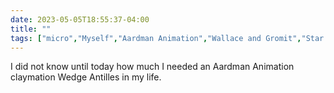 ---date: 2023-05-05T18:55:37-04:00title: ""tags: ["micro","Myself","Aardman Animation","Wallace and Gromit","Star Wars"]---I did not know until today how much I needed an Aardman Animation claymation Wedge Antilles in my life.